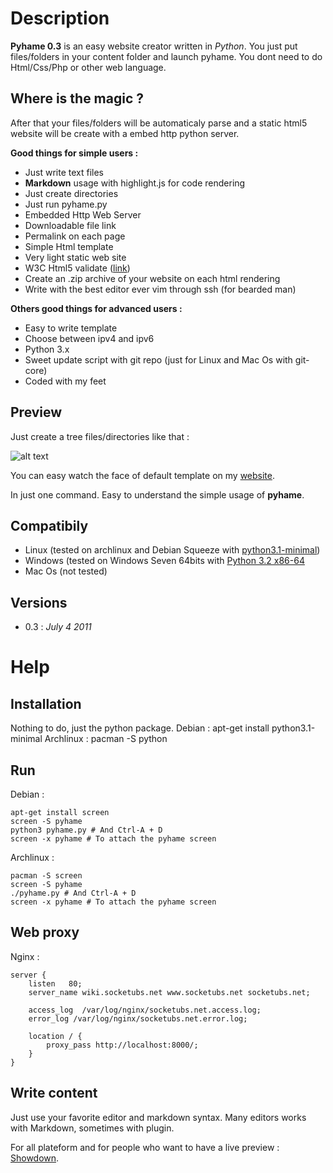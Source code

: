 # Description

__Pyhame 0.3__ is an easy website creator written in _Python_.
You just put files/folders in your content folder and launch pyhame.
You dont need to do Html/Css/Php or other web language.

## Where is the magic ?

After that your files/folders will be automaticaly parse and a static html5 website will be create with a embed http python server.

__Good things for simple users :__

  - Just write text files
  - __Markdown__ usage with highlight.js for code rendering
  - Just create directories
  - Just run pyhame.py
  - Embedded Http Web Server
  - Downloadable file link
  - Permalink on each page
  - Simple Html template
  - Very light static web site
  - W3C Html5 validate ([link](http://validator.w3.org/check?uri=http%3A%2F%2Fsocketubs.net%2F))
  - Create an .zip archive of your website on each html rendering
  - Write with the best editor ever vim through ssh (for bearded man)		

__Others good things for advanced users :__

  - Easy to write template
  - Choose between ipv4 and ipv6
  - Python 3.x
  - Sweet update script with git repo (just for Linux and Mac Os with git-core)
  - Coded with my feet

## Preview

Just create a tree files/directories like that :

![alt text](http://mail.socketubs.net/tree_screen.png "Tree files")

You can easy watch the face of default template on my [website](http://socketubs.net).

In just one command. Easy to understand the simple usage of __pyhame__.

## Compatibily

  - Linux (tested on archlinux and Debian Squeeze with [python3.1-minimal](http://packages.debian.org/squeeze/python3.1-minimal))
  - Windows (tested on Windows Seven 64bits with [Python 3.2 x86-64](http://www.python.org/download/releases/3.2/)
  - Mac Os (not tested)

## Versions

  - 0.3 : _July 4 2011_

# Help

## Installation

Nothing to do, just the python package.
Debian :
	apt-get install python3.1-minimal
Archlinux :
	pacman -S python

## Run

Debian :

	apt-get install screen
	screen -S pyhame
	python3 pyhame.py # And Ctrl-A + D
	screen -x pyhame # To attach the pyhame screen

Archlinux :

	pacman -S screen
	screen -S pyhame
	./pyhame.py # And Ctrl-A + D
	screen -x pyhame # To attach the pyhame screen

## Web proxy

Nginx :

	server {
    	listen   80;
	    server_name wiki.socketubs.net www.socketubs.net socketubs.net;
	
    	access_log  /var/log/nginx/socketubs.net.access.log;
	    error_log /var/log/nginx/socketubs.net.error.log;
	
	    location / {
	        proxy_pass http://localhost:8000/;
	    }
	}

## Write content

Just use your favorite editor and markdown syntax.
Many editors works with Markdown, sometimes with plugin.

For all plateform and for people who want to have a live preview : [Showdown](http://softwaremaniacs.org/playground/showdown-highlight/).

